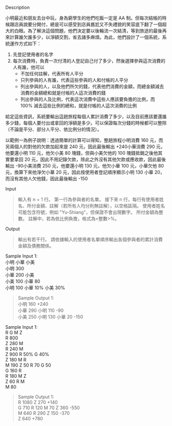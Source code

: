 Description

小明最近和朋友去台中玩，身為窮學生的他們吃飯一定是 AA 制。但每次結帳的時候跟店員說要分開付，總是可以感受到店員尷尬又不失禮貌的笑容底下翻了一個超大的白眼。為了解決這個問題，他們決定要以後輪流一次結清，等到旅途的最後再來計算誰欠誰多少，以淨額交割，省去諸多麻煩。為此，他們設計了一個系統，系統運作方式如下：

1. 先登記使用者的名字
2. 每次消費時，負責一次付清的人登記自己付了多少，然後選擇參與這次消費的人有誰，他可以
    - 不加任何註解，代表所有人平分
    - 只列參與的人有誰，代表這些參與的人和付帳的人平分
    - 列出參與的人，以及他們所欠的錢，代表他們消費的金額，而總金額減去消費的金額總和就是付帳的人這次消費的錢
    - 列出參與的人及比例，代表這次消費中這些人應該要負擔的比例，而 100% 減去這些比例的總和，就是付帳的人這次消費的比例
    
給定這些資訊，系統要輸出這趟旅程每個人累計消費了多少，以及目前應該要還誰多少錢，每個人要付出或拿回的淨額是多少。可以保證每次分錢的時候都可以整除（不論是平分、部分人平分、依比例分的情況）。

以範例一為例子說明：透過簡單的計算可以得知，整趟旅程小明消費 160 元，而另兩個人的對他的欠款加起來是 240 元，因此最後輸出 +240小華消費 290 元，他要還小明 110 元，他欠小美 80 塊錢，但與小美欠他的 100 塊錢抵銷之後他其實要拿回 20 元，因此不用記錄欠款，除此之外沒有其他欠款或應收款，因此最後輸出 -90小美消費 250 元，他要還小明 130 元，他欠小華 100 元，小華欠他 80 元，換算下來他淨欠小華 20 元，因此按使用者登記順序顯示小明 130 小華 20，而沒有其他人欠他錢，因此最後輸出 -150

Input
>輸入有 n + 1 行。
第一行為參與者的名單。
接下來 n 行，每行有使用者姓名、所付金額、註解（若所有人均分則無註解），以空格區隔。
使用者姓名可能包含符號，例如 "Yu-Shiang"，但保證不會出現數字。
所付金額為整數。
註解中，若為依比例負擔，格式為<整數>%。


Output
>輸出有若干行。
請依據輸入的使用者名單順序輸出各個參與者的累計消費金額及債務關係。



Sample Input 1:<br>
小明 小華 小美<br>
小明 300<br>
小華 200 小美<br>
小美 100 小華 80<br>
小明 100 小華 10% 小美 30%
> Sample Output 1: <br>
小明 160 +240 <br>
小華 290 小明 110 -90 <br>
小美 250 小明 130 小華 20 -150


Sample Input 1:<br>
R G M Z <br>
R 800 <br>
Z 280 M <br>
R 240 M <br>
Z 900 R 50% G 40% <br>
Z 180 M R <br>
M 190 Z 50 R 70 G 50 <br>
G 160 R <br>
R 180 M Z <br>
Z 60 R M <br>
M 80 <br>
> Sample Output 1: <br>
R 1080 Z 270 +140 <br>
G 710 R 120 M 70 Z 360 -550 <br>
M 640 R 290 Z 150 -370 <br>
Z 640 +780

